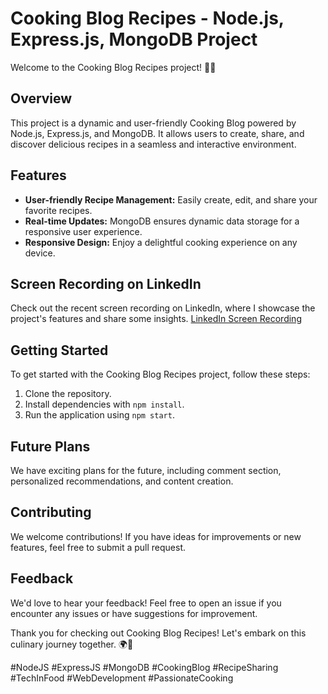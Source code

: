 
# Cooking Blog Recipes - Node.js, Express.js, MongoDB Project

Welcome to the Cooking Blog Recipes project! 🍳🚀

## Overview

This project is a dynamic and user-friendly Cooking Blog powered by Node.js, Express.js, and MongoDB. It allows users to create, share, and discover delicious recipes in a seamless and interactive environment.

## Features

- **User-friendly Recipe Management:** Easily create, edit, and share your favorite recipes.
- **Real-time Updates:** MongoDB ensures dynamic data storage for a responsive user experience.
- **Responsive Design:** Enjoy a delightful cooking experience on any device.

## Screen Recording on LinkedIn

Check out the recent screen recording on LinkedIn, where I showcase the project's features and share some insights. [LinkedIn Screen Recording](<https://www.linkedin.com/posts/rohan-hoval-1163211ab_thrilled-to-share-my-latest-project-a-dynamic-activity-7141671184340885504-Dd4I?utm_source=share&utm_medium=member_desktop>)

## Getting Started

To get started with the Cooking Blog Recipes project, follow these steps:

1. Clone the repository.
2. Install dependencies with `npm install`.
3. Run the application using `npm start`.

## Future Plans

We have exciting plans for the future, including comment section, personalized recommendations, and  content creation.

## Contributing

We welcome contributions! If you have ideas for improvements or new features, feel free to submit a pull request.

## Feedback

We'd love to hear your feedback! Feel free to open an issue if you encounter any issues or have suggestions for improvement.

Thank you for checking out Cooking Blog Recipes! Let's embark on this culinary journey together. 🌍🍴

\#NodeJS #ExpressJS #MongoDB #CookingBlog #RecipeSharing #TechInFood #WebDevelopment #PassionateCooking

